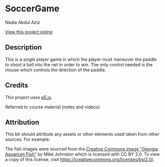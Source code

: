 # SoccerGame

Nadia Abdul Aziz

[View this project online](URL_FOR_THE_RUNNING_PROJECT)

## Description

This is a single player game in which the player must maneuver the paddle to shoot a ball into the net in order to win. The only control needed is the mouse which controls the direction of the paddle. 

## Credits

This project uses [p5.js](https://p5js.org).

Referred to course material (notes and videos) 

## Attribution

This bit should attribute any assets or other elements used taken from other sources. For example:

The fish images were sourced from the [Creative Commons image "Georgia Aquarium Fish"](https://search.creativecommons.org/photos/96f6f770-eac1-488c-8abb-16bee7bcc874) by Mike Johnston which is licensed with CC BY 2.0. To view a copy of this license, visit https://creativecommons.org/licenses/by/2.0/.
